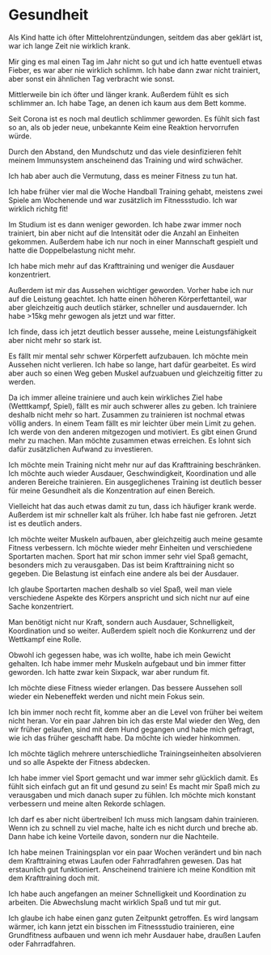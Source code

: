 # Gesundheit

Als Kind hatte ich öfter Mittelohrentzündungen, seitdem das aber geklärt ist, war ich lange Zeit nie wirklich krank.

Mir ging es mal einen Tag im Jahr nicht so gut und ich hatte eventuell etwas Fieber, es war aber nie wirklich schlimm. Ich habe dann zwar nicht trainiert, aber sonst ein ähnlichen Tag verbracht wie sonst.

Mittlerweile bin ich öfter und länger krank. Außerdem fühlt es sich schlimmer an. Ich habe Tage, an denen ich kaum aus dem Bett komme.

Seit Corona ist es noch mal deutlich schlimmer geworden. Es fühlt sich fast so an, als ob jeder neue, unbekannte Keim eine Reaktion hervorrufen würde.

Durch den Abstand, den Mundschutz und das viele desinfizieren fehlt meinem Immunsystem anscheinend das Training und wird schwächer.

Ich hab aber auch die Vermutung, dass es meiner Fitness zu tun hat.

Ich habe früher vier mal die Woche Handball Training gehabt, meistens zwei Spiele am Wochenende und war zusätzlich im Fitnessstudio. Ich war wirklich richitg fit!

Im Studium ist es dann weniger geworden. Ich habe zwar immer noch trainiert, bin aber nicht auf die Intensität oder die Anzahl an Einheiten gekommen. Außerdem habe ich nur noch in einer Mannschaft gespielt und hatte die Doppelbelastung nicht mehr.

Ich habe mich mehr auf das Krafttraining und weniger die Ausdauer konzentriert.

Außerdem ist mir das Aussehen wichtiger geworden. Vorher habe ich nur auf die Leistung geachtet. Ich hatte einen höheren Körperfettanteil, war aber gleichzeitig auch deutlich stärker, schneller und ausdauernder. Ich habe >15kg mehr gewogen als jetzt und war fitter.

Ich finde, dass ich jetzt deutlich besser aussehe, meine Leistungsfähigkeit aber nicht mehr so stark ist.

Es fällt mir mental sehr schwer Körperfett aufzubauen. Ich möchte mein Aussehen nicht verlieren. Ich habe so lange, hart dafür gearbeitet. Es wird aber auch so einen Weg geben Muskel aufzuabuen und gleichzeitig fitter zu werden.

Da ich immer alleine trainiere und auch kein wirkliches Ziel habe (Wetttkampf, Spiel), fällt es mir auch schwerer alles zu geben. Ich trainiere deshalb nicht mehr so hart. Zusammen zu trainieren ist nochmal etwas völlig anders. In einem Team fällt es mir leichter über mein Limit zu gehen. Ich werde von den anderen mitgezogen und motiviert. Es gibt einen Grund mehr zu machen. Man möchte zusammen etwas erreichen. Es lohnt sich dafür zusätzlichen Aufwand zu investieren.

Ich möchte mein Training nicht mehr nur auf das Krafttraining beschränken. Ich möchte auch wieder Ausdauer, Geschwindigkeit, Koordination und alle anderen Bereiche trainieren. Ein ausgeglichenes Training ist deutlich besser für meine Gesundheit als die Konzentration auf einen Bereich.

Vielleicht hat das auch etwas damit zu tun, dass ich häufiger krank werde. Außerdem ist mir schneller kalt als früher. Ich habe fast nie gefroren. Jetzt ist es deutlich anders.

Ich möchte weiter Muskeln aufbauen, aber gleichzeitig auch meine gesamte Fitness verbessern. Ich möchte wieder mehr Einheiten und verschiedene Sportarten machen. Sport hat mir schon immer sehr viel Spaß gemacht, besonders mich zu verausgaben. Das ist beim Krafttraining nicht so gegeben. Die Belastung ist einfach eine andere als bei der Ausdauer.

Ich glaube Sportarten machen deshalb so viel Spaß, weil man viele verschiedene Aspekte des Körpers anspricht und sich nicht nur auf eine Sache konzentriert.

Man benötigt nicht nur Kraft, sondern auch Ausdauer, Schnelligkeit, Koordination und so weiter. Außerdem spielt noch die Konkurrenz und der Wettkampf eine Rolle.

Obwohl ich gegessen habe, was ich wollte, habe ich mein Gewicht gehalten. Ich habe immer mehr Muskeln aufgebaut und bin immer fitter geworden. Ich hatte zwar kein Sixpack, war aber rundum fit.

Ich möchte diese Fitness wieder erlangen. Das bessere Aussehen soll wieder ein Nebeneffekt werden und nicht mein Fokus sein.

Ich bin immer noch recht fit, komme aber an die Level von früher bei weitem nicht heran. Vor ein paar Jahren bin ich das erste Mal wieder den Weg, den wir früher gelaufen, sind mit dem Hund gegangen und habe mich gefragt, wie ich das früher geschafft habe. Da möchte ich wieder hinkommen.

Ich möchte täglich mehrere unterschiedliche Trainingseinheiten absolvieren und so alle Aspekte der Fitness abdecken.

Ich habe immer viel Sport gemacht und war immer sehr glücklich damit. Es fühlt sich einfach gut an fit und gesund zu sein! Es macht mir Spaß mich zu verausgaben und mich danach super zu fühlen. Ich möchte mich konstant verbessern und meine alten Rekorde schlagen.

Ich darf es aber nicht übertreiben! Ich muss mich langsam dahin trainieren. Wenn ich zu schnell zu viel mache, halte ich es nicht durch und breche ab. Dann habe ich keine Vorteile davon, sondern nur die Nachteile.

Ich habe meinen Trainingsplan vor ein paar Wochen verändert und bin nach dem Krafttraining etwas Laufen oder Fahrradfahren gewesen. Das hat erstaunlich gut funktioniert. Anscheinend trainiere ich meine Kondition mit dem Krafttraining doch mit.

Ich habe auch angefangen an meiner Schnelligkeit und Koordination zu arbeiten. Die Abwechslung macht wirklich Spaß und tut mir gut.

Ich glaube ich habe einen ganz guten Zeitpunkt getroffen. Es wird langsam wärmer, ich kann jetzt ein bisschen im Fitnessstudio trainieren, eine Grundfitness aufbauen und wenn ich mehr Ausdauer habe, draußen Laufen oder Fahrradfahren.

